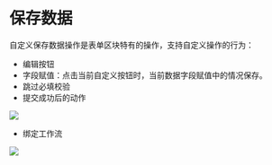# 保存数据

自定义保存数据操作是表单区块特有的操作，支持自定义操作的行为：

- 编辑按钮
- 字段赋值：点击当前自定义按钮时，当前数据字段赋值中的情况保存。
- 跳过必填校验
- 提交成功后的动作

![](https://static-docs.nocobase.com/2d35b787114dede3a0f08d7431edb37a.png)

- 绑定工作流

![](https://static-docs.nocobase.com/6d93cd53d45c8408ed78b0289f0f5dae.png)